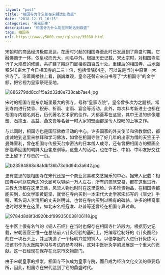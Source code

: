 ```yaml
---
layout: "post"
title: "相国寺为什么能在宋朝达到鼎盛"
date: "2018-12-17 16:15"
categories: "宋元历史"
description: "相国寺为什么能在宋朝达到鼎盛"
tags: 相国寺
url: https://www.y5000.com/zgls/sy/35080.html
---
```






宋朝时的商品经济极度发达，在唐时兴起的相国寺至此时已发展到了鼎盛时期。它融佛商于一体，依皇权而光大，闻名中外。根据历史记载，宋太宗时，对相国寺进行了大规模的修建，共扩建了殿庭门廊楼阁四百五十处。重建后的相国寺，占地面积540亩大于今日相国寺的二三十倍，包括僧院64座，可以说是当时中原第一大佛寺了。沿着阁楼往上看，巍巍雄观，皇帝还替它亲自书写了“大相国寺”的金字额，把它视为皇家祭祀圣地。

![886279dd8cd1f5a2d32d8e738cab7ae4.jpg](https://img.y5000.com/uploads/allimg/181018/886279dd8cd1f5a2d32d8e738cab7ae4.jpg)

宋时的相国寺是东京城里最大的佛寺，号称“皇家寺院”，皇帝曾多次为之题额，常到寺内进行焚香、祝寿、祈雨、谢雨、宴会等活动。此外，每次科考新进士也都在相国寺内题名刻石，历代著名艺术家的佳作，大都荟萃在这里，其中王温的佛像雕塑、石抱玉、高益、燕文贵等名著一时大家的壁画都是令人惊叹的上等之作。

与此同时，相国寺也是国际佛教活动的中心。许多国家的外交使节和佛教僧侣，都虔诚地到这里来参拜和学习佛法，如曾在相国寺住了好几年的出家为僧的天竺王子曼殊室利，曾在相国寺传授天台宗密法的日本僧人成寻，还有曾把相国寺的壁画全部临摹回国的朝鲜大臣崔恩训等。这些人的活动，也在中日、中朝、中印友好交往史上留下了珍贵的一页。

![b23594868d8afdbf36b73d6d94b3a642.jpg](https://img.y5000.com/uploads/allimg/181018/b23594868d8afdbf36b73d6d94b3a642.jpg)

更有意思的是相国寺在宋代还是一个商业贸易和文艺娱乐的中心。据宋人记载：相国寺中间庭院两边的长廊可以容纳一万人左右，所有的商旅交易，都在这里进行。三教九流都在这里云集，风流人物也时时在这里露脸。许多珍贵物品，在相国寺都能买到，如文学家黄庭坚，就曾在寺内买到一本宋代大史学家宋祁写的《唐史》手稿，著名词人李清照的丈夫赵明诚，也曾在寺内买到过稀有的碑帖。许多的稀奇事也时时发生在这里，如北宋名相寇准、赵普等还曾经在相国寺算过命。

![9784d8d8f3d920bdf999350038106118.jpg](https://img.y5000.com/uploads/allimg/181018/9784d8d8f3d920bdf999350038106118.jpg)

在中医上很有名气的《铜人石经》在当时也保存在相国寺仁济殿内。根据历史记载，宋朝医官王惟一在总结前人针灸经验的基础上，把编写绘制好的《针灸图经》刻在一块石头上，并且铸造了一个标明穴位的铜人，以便学医的人进行针灸练习，把该书作为太医院学习与考试的参考材料，这对中医针灸学的发展是一个重大的贡献。这一石经现在保存在北京市文物部门。

由于宋朝皇家的推崇，相国寺不仅成为皇家寺院，而且成为经济文化交流的重要场所，因此，相国寺在宋代达到了它的鼎盛时代。

  
